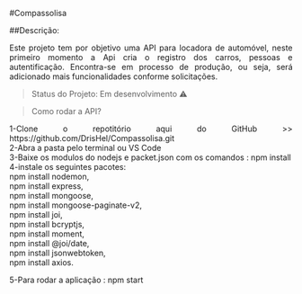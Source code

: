 #Compassolisa

##Descrição:
<p align="justify"> Este projeto tem por objetivo uma API para  locadora de automóvel, neste primeiro momento a Api cria o registro dos carros, pessoas e autentificação. Encontra-se em processo de produção, ou seja, será adicionado mais funcionalidades conforme solicitações.</p>

> Status do Projeto: Em desenvolvimento :warning:

>Como rodar a API?

<p align="justify">
1-Clone o repotitório aqui do GitHub >> https://github.com/DrisHel/Compassolisa.git <br>
2-Abra a pasta pelo terminal ou VS Code<br>
3-Baixe os modulos do nodejs e packet.json com os comandos : 
npm install<br>
4-instale os seguintes pacotes:<br>
        npm install nodemon,<br>
        npm install express,<br>
        npm install mongoose,<br>
        npm install mongoose-paginate-v2,<br>
        npm install joi,<br>
        npm install bcryptjs,<br>
        npm install moment,<br>
        npm install @joi/date,<br>
        npm install jsonwebtoken,<br>
        npm install axios.<br>

5-Para rodar a aplicação : npm start</p>